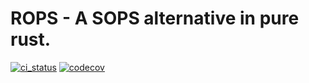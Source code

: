 # ROPS - A SOPS alternative in pure rust.

[![ci_status](https://github.com/gibbz00/rops/actions/workflows/ci.yml/badge.svg)](https://github.com/gibbz00/rops/actions/workflows/ci.yml)
[![codecov](https://codecov.io/gh/gibbz00/rops/graph/badge.svg?token=nOnGXghHYk)](https://codecov.io/gh/gibbz00/rops)

<!-- TODO: a very short description, point to the book for more information and how to get started -->
